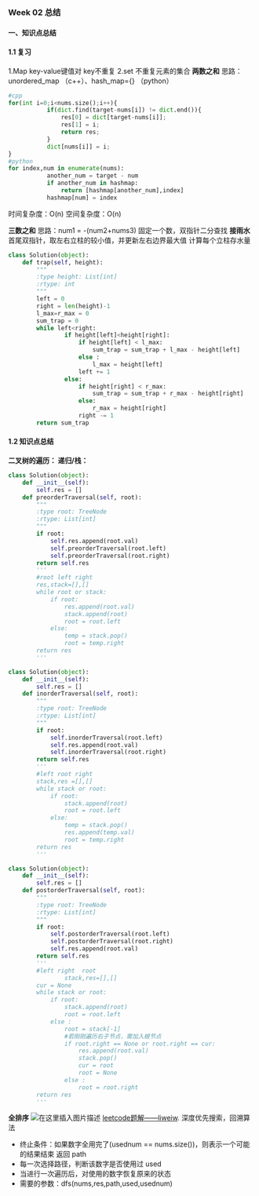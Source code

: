 ﻿### Week 02 总结
#### 一、知识点总结
#### 1.1 复习
1.Map 	key-value键值对 key不重复
2.set	不重复元素的集合
 **两数之和**
 思路：unordered_map （c++）、hash_map={} （python）
 ```python 
#cpp
for(int i=0;i<nums.size();i++){
            if(dict.find(target-nums[i]) != dict.end()){
                res[0] = dict[target-nums[i]];
                res[1] = i;
                return res;
            }
            dict[nums[i]] = i;
 }
#python
for index,num in enumerate(nums):
            another_num = target - num
            if another_num in hashmap:
                return [hashmap[another_num],index]
            hashmap[num] = index 
 ```
 时间复杂度：O(n) 空间复杂度：O(n)

 **三数之和**
 思路：num1 = -(num2+nums3)
 固定一个数，双指针二分查找
**接雨水**
首尾双指针，取左右立柱的较小值，并更新左右边界最大值
计算每个立柱存水量
```python
class Solution(object):
    def trap(self, height):
        """
        :type height: List[int]
        :rtype: int
        """
        left = 0
        right = len(height)-1
        l_max=r_max = 0
        sum_trap = 0
        while left<right:
                if height[left]<height[right]:
                    if height[left] < l_max:
                        sum_trap = sum_trap + l_max - height[left]
                    else :
                        l_max = height[left]
                    left += 1
                else:
                    if height[right] < r_max:
                        sum_trap = sum_trap + r_max - height[right]
                    else:
                        r_max = height[right]
                    right -= 1
        return sum_trap
```
#### 1.2 知识点总结
**二叉树的遍历：
递归/栈：**
```python
class Solution(object):
    def __init__(self):
        self.res = []
    def preorderTraversal(self, root):
        """
        :type root: TreeNode
        :rtype: List[int]
        """
        if root:
        	self.res.append(root.val)
            self.preorderTraversal(root.left)
            self.preorderTraversal(root.right)
        return self.res
        '''
        #root left right
        res,stack=[],[]
        while root or stack:
            if root:
                res.append(root.val)
                stack.append(root)
                root = root.left
            else:
                temp = stack.pop()
                root = temp.right
        return res
        '''

class Solution(object):
    def __init__(self):
        self.res = []
    def inorderTraversal(self, root):
        """
        :type root: TreeNode
        :rtype: List[int]
        """
        if root:
            self.inorderTraversal(root.left)
            self.res.append(root.val)
            self.inorderTraversal(root.right)
        return self.res
        '''
        #left root right
        stack,res =[],[]
        while stack or root:
            if root:
                stack.append(root)
                root = root.left
            else:
                temp = stack.pop()
                res.append(temp.val)
                root = temp.right
        return res
        '''

class Solution(object):
    def __init__(self):
        self.res = []
    def postorderTraversal(self, root):
        """
        :type root: TreeNode
        :rtype: List[int]
        """
        if root:
            self.postorderTraversal(root.left)
            self.postorderTraversal(root.right)
            self.res.append(root.val)
        return self.res
        '''
        #left right  root 
                stack,res=[],[]
        cur = None
        while stack or root:
            if root:
                stack.append(root)
                root = root.left
            else :
                root = stack[-1]
                #若刚刚遍历右子节点，需加入根节点
                if root.right == None or root.right == cur:
                    res.append(root.val)
                    stack.pop()
                    cur = root
                    root = None
                else :
                    root = root.right
        return res
        '''
```

**全排序**
![在这里插入图片描述](https://img-blog.csdnimg.cn/20200726115547163.png?x-oss-process=image/watermark,type_ZmFuZ3poZW5naGVpdGk,shadow_10,text_aHR0cHM6Ly9ibG9nLmNzZG4ubmV0L3dlaXhpbl80MTY5NDM2Mw==,size_16,color_FFFFFF,t_70)
[leetcode题解——liweiw](https://leetcode-cn.com/problems/permutations/solution/hui-su-suan-fa-python-dai-ma-java-dai-ma-by-liweiw/).
深度优先搜索，回溯算法
        

 - 终止条件：如果数字全用完了(usednum == nums.size())，则表示一个可能的结果结束 返回 path
 - 每一次选择路径，判断该数字是否使用过 used
 -  当进行一次遍历后，对使用的数字恢复原来的状态
 - 需要的参数：dfs(nums,res,path,used,usednum)

        
